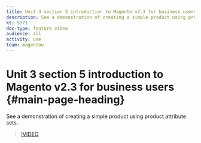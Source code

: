 ```yaml
---
title: Unit 3 section 5 introduction to Magento v2.3 for business users
description: See a demonstration of creating a simple product using product attribute sets.
kt: 5771
doc-type: feature video
audience: all
activity: use
team: magentou
---
```


# Unit 3 section 5 introduction to Magento v2.3 for business users {#main-page-heading}

See a demonstration of creating a simple product using product attribute sets.

>[!VIDEO](https://video.tv.adobe.com/v/35956)